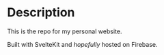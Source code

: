 # Description

This is the repo for my personal website.

Built with SvelteKit and _hopefully_ hosted on Firebase.

